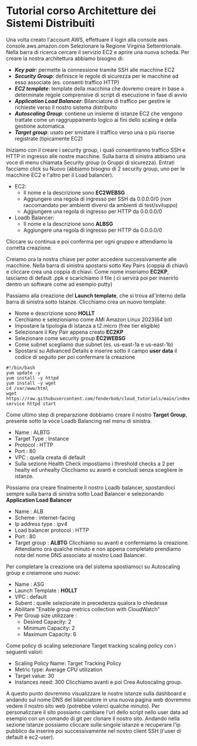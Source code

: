 # Tutorial corso Architetture dei Sistemi Distribuiti
Una volta creato l'account AWS, effettuare il login alla console aws console.aws.amazon.com
Selezionare la Regione Virginia Settentrionale. 
Nella barra di ricerca cercare il servizio EC2 e aprire una nuova scheda. Per creare la nostra architettura abbiamo bisogno di: 
* ***Key pair***: permette la connessione tramite SSH alle macchine EC2
* ***Security Group***: definisce le regole di sicurezza per le macchine ad esso associate (es. consenti traffico HTTP)
* ***EC2 template***: template della macchina che dovremo creare in base a determinate regole comprensive di script di esecuzione in fase di avvio
* ***Application Load Balancer***: Bilanciatore di traffico per gestire le richieste verso il nostro sistema distribuito
* ***Autoscaling Group***: contiene un insieme di istanze EC2 che vengono trattate come un raggruppamento logico ai fini dello scaling e della gestione automatica. 
* ***Target group***: usato per smistare il traffico verso una o più risorse registrate (tipicamente EC2)

Iniziamo con il creare i security group, i quali consentiranno traffico SSH e HTTP in ingresso alle nostre macchine. Sulla barra di sinistra abbiamo una voce di menu chiamata Security group
(o Gruppi di sicurezza). Entrati facciamo click su Nuovo (abbiamo bisogno di 2 security group, uno per le macchine EC2 e l'altro per il Load balancer).
* EC2:
  * Il nome e la descrizione sono __EC2WEBSG__
  * Aggiungere una regola di ingresso per SSH da 0.0.0.0/0  (non raccomandato per ambienti diversi da ambienti di test/sviluppo)
  * Aggiungere una regola di ingresso per HTTP da 0.0.0.0/0 
* Loadb Balancer:
  * Il nome e la descrizione sono __ALBSG__
  * Aggiungere una regola di ingresso per HTTP da 0.0.0.0/0 
  
Cliccare su continua e poi conferma per ogni gruppo e attendiamo la corretta creazione. 

Creiamo ora la nostra chiave per poter accedere successivamente alle macchine. Nella barra di sinistra spostarsi sotto Key Pairs (coppia di chiavi) e cliccare crea una coppia di chiavi. 
Come nome inseriamo __EC2KP__, lasciamo di default .ppk e scarichiamo il file ( ci servirà poi per inserirlo dentro un software come ad esempio putty)

Passiamo alla creazione del __Launch template__, che si trova all'interno della barra di sinistra sotto Istanze. Clicchiamo crea un nuovo template:
* Nome e descrizione sono __HOLLT__
* Cerchiamo e selezioniamo come AMI Amazon Linux 2023(64 bit)
* Impostare la tipologia di istanza a t2.micro (free tier eligible)
* Selezionare il Key Pair appena creato __EC2KP__
* Selezionare come security group __EC2WEBSG__
* Come subnet scegliamo due subnet (es. us-east-1a e us-east-1b)
* Spostarsi su Advanced Details e inserire sotto il campo __user data__ il codice di seguito per poi confermare la creazione


```console
#!/bin/bash
yum update -y
yum install -y httpd
yum install -y wget
cd /var/www/html
wget https://raw.githubusercontent.com/fenderbob/cloud_tutorials/main/index.html
service httpd start
```

Come ultimo step di preparazione dobbiamo creare il nostro __Target Group__, presente sotto la voce Loadb Balancing nel menu di sinistra.
* Name : ALBTG
* Target Type : Instance
* Protocol : HTTP
* Port : 80
* VPC : quella creata di default
* Sulla sezione Health Check impostiamo i threshold checks a 2 per healty ed unhealty
Clicchiamo su avanti e concludi senza scegliere le istanze.

Possiamo ora creare finalmente il nostro Loadb balancer, spostandoci sempre sulla barra di sinistra sotto Load Balancer e selezionando __Application Load Balancer__
* Name : ALB
* Scheme : internet-facing
* Ip address type : ipv4
* Load balancer protocol : HTTP
* Port : 80
* Target group : __ALBTG__
Clicchiamo su avanti e confermiamo la creazione. Attendiamo ora qualche minuto e non appena completato prendiamo nota del nome DNS associato al nostro Load Balancer. 

Per completare la creazione ora del sistema spostiamoci su Autoscaling group e creiamone uno nuovo:
* Name : ASG
* Launch Template : __HOLLT__
* VPC : default
* Subent : quelle selezionate in precedenza qualora lo chiedesse
* Abilitare "Enable group metrics collection with CloudWatch"
* Per Group size utilizzare :
  * Desired Capacity: 2 
  * Minimum Capacity: 2 
  * Maximum Capacity: 6 
  
Come policy di scaling selezionare Target tracking scaling policy con i seguenti valori: 
* Scaling Policy Name: Target Tracking Policy 
* Metric type: Average CPU utilization 
* Target value: 30 
* Instances need: 300 
Clicchiamo avanti e poi Crea Autoscaling group. 

A questo punto dovremmo visualizzare le nostre istanze sulla dashboard e andando sul nome DNS del bilanciatore in una nuova pagina web dovremmo vedere il nostro sito web (potrebbe volerci qualche minuto).
Per personalizzare il sito possiamo cambiare l'url dello script nello user data ad esempio con un comando di git per clonare il nostro sito. 
Andando nella sezione istanze possiamo cliccare sulle singole istanze e recuperare l'ip pubblico da inserire poi successivamente nel nostro client SSH (l'user di default è ec2-user). 
